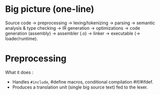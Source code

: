 # Big picture (one-line)
Source code → preprocessing → lexing/tokenizing → parsing → semantic analysis & type checking → IR generation → optimizations → code generation (assembly) → assembler (.o) → linker → executable (→ loader/runtime).

# Preprocessing
What it does :
- Handles `#include`, #define macros, conditional compilation #if/#ifdef.
- Produces a translation unit (single big source text) fed to the lexer.
